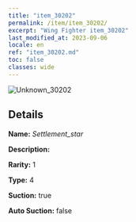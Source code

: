 ```yaml
---
title: "item_30202"
permalink: /item/item_30202/
excerpt: "Wing Fighter item_30202"
last_modified_at: 2023-09-06
locale: en
ref: "item_30202.md"
toc: false
classes: wide
---
```



 ![Unknown_30202](/images/item/Settlement_star_p.png)



## Details

 **Name:** *Settlement_star* 

 **Description:** 

 **Rarity:** 1 

 **Type:** 4 

 **Suction:** true 

 **Auto Suction:** false 


